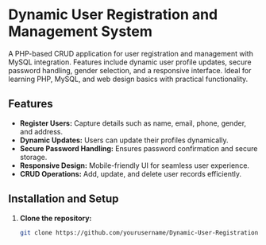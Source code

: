 # Dynamic User Registration and Management System

A PHP-based CRUD application for user registration and management with MySQL integration. Features include dynamic user profile updates, secure password handling, gender selection, and a responsive interface. Ideal for learning PHP, MySQL, and web design basics with practical functionality.

## Features
- **Register Users:** Capture details such as name, email, phone, gender, and address.
- **Dynamic Updates:** Users can update their profiles dynamically.
- **Secure Password Handling:** Ensures password confirmation and secure storage.
- **Responsive Design:** Mobile-friendly UI for seamless user experience.
- **CRUD Operations:** Add, update, and delete user records efficiently.
## Installation and Setup
1. **Clone the repository:**
   ```bash
   git clone https://github.com/yourusername/Dynamic-User-Registration-and-Management-System.git
